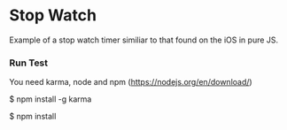 # Stop Watch

Example of a stop watch timer similiar to that found on the iOS in pure JS.

### Run Test

You need karma, node and npm (https://nodejs.org/en/download/)

$ npm install -g karma

$ npm install



